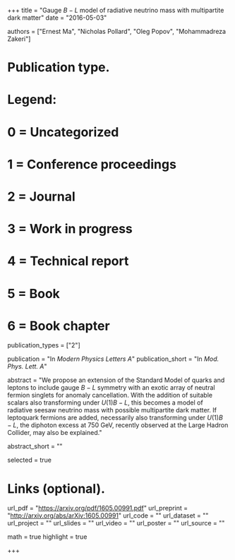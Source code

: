 +++
title = "Gauge $B-L$ model of radiative neutrino mass with multipartite dark matter"
date = "2016-05-03"

authors = ["Ernest Ma", "Nicholas Pollard", "Oleg Popov", "Mohammadreza Zakeri"]

# Publication type.
# Legend:
# 0 = Uncategorized
# 1 = Conference proceedings
# 2 = Journal
# 3 = Work in progress
# 4 = Technical report
# 5 = Book
# 6 = Book chapter
publication_types = ["2"]

publication = "In *Modern Physics Letters A*"
publication_short = "In *Mod. Phys. Lett. A*"

abstract = "We propose an extension of the Standard Model of quarks and leptons to include gauge $B-L$ symmetry with an exotic array of neutral fermion singlets for anomaly cancellation. With the addition of suitable scalars also transforming under $U(1) B-L$, this becomes a model of radiative seesaw neutrino mass with possible multipartite dark matter. If leptoquark fermions are added, necessarily also transforming under $U(1) B-L$, the diphoton excess at $750$ GeV, recently observed at the Large Hadron Collider, may also be explained."

abstract_short = ""

selected = true

# Links (optional).
url_pdf = "https://arxiv.org/pdf/1605.00991.pdf"
url_preprint = "http://arxiv.org/abs/arXiv:1605.00991"
url_code = ""
url_dataset = ""
url_project = ""
url_slides = ""
url_video = ""
url_poster = ""
url_source = ""

math = true
highlight = true

+++
